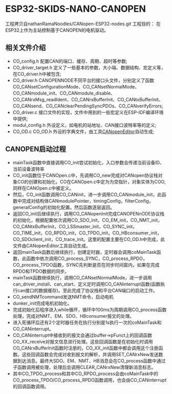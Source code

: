 # ESP32-SKIDS-NANO-CANOPEN

工程拷贝自nathanRamaNoodles/CANopen-ESP32-nodes.git
工程目的：
在ESP32上作为主站控制基于CANOPEN的电机驱动。

## 相关文件介绍

* CO_config.h 配置CAN的端口、缓存、周期、超时等参数;
* CO_driver_target.h 定义了一些基本的参数，大小端、数据结构、宏定义等，在CO_driver.h中被包含;
* CO_driver.h CANOPENNODE不同平台的接口头文件，分别定义了函数CO_CANsetConfigurationMode、CO_CANsetNormalMode、CO_CANmodule_init、CO_CANmodule_disable、CO_CANrxMsg_readIdent、CO_CANrxBufferInit、CO_CANtxBufferInit、CO_CANsend、CO_CANclearPendingSyncPDOs、CO_CANverifyErrors;
* CO_driver.c 接口文件的实现，文件中用到的一些宏定义在ESP-IDF编译环境中提供;
* modul_config.h 外设定义，如电机的站地址、CAN接口波特率等的定义;
* CO_OD.c CO_OD.h 外设的字典文件，由工具[CANopenEditor](https://github.com/CANopenNode/CANopenEditor)自动生成;

## CANOPEN启动过程

* mainTask函数中直接调用CO_init尝试初始化，入口参数会传递当前设备ID、当前设备波特率
* CO_init函数位于CANOpen.c中，先调用CO_new完成对CANopen协议栈对象CO的创建和初始化，CO在CANOpen.c中定为为空指针，对象实体为COO,同样在CANOpen.c中被定义。
* 然后，CO_init函数调用CO_CANinit，进一步调用CO_CANmodule_init，此函数中完成对结构体CANmodulePointer，timingConfig，filterConfig，generalConfig的初始化配置。然后函数逐层返回。
* 返回CO_init后继续执行，调用CO_CANopenInit完成CANOPENnODE协议栈的初始化，根据配置依次调用CO_SDO_init，CO_EM_init，CO_NMT_init，CO_CANtxBufferInit，CO_LSSmaster_init，CO_SYNC_init，CO_TIME_init，CO_RPDO_init，CO_TPDO_init，CO_HBconsumer_init，CO_SDOclient_init，CO_trace_init。这里的配置主要在CO_OD.h中完成，此文件由CANopenEditor工具自动生成。
* 返回mainTask函数后继续执行，创建定时器，定时器会调用coMainTask函数，此函数中依次调用CO_process_SYNC，CO_process_RPDO，CO_process_TPDO函数，SYNC先判断是否在同步时间窗内，如果在完成RPDO和TPDO数据的同步。
* mainTask函数继续执行，调用CO_CANsetNormalMode，进一步调用can_driver_install、can_start、定义定时调用CO_CANinterrupt函数(函数执行can接口的数据缓存)。至此完成了协议栈和平台CAN端口的启动工作。
* CO_sendNMTcommand发送NMT命令，启动电机
* dunker_init完成电机初始化。
* 完成初始化后程序进入while循环，循环中100ms为周期调用CO_process函数处理，完成对NMT、EM、SDO、HBconsumer报文的处理。
* 进入死循环后还有2个定时器任务在执行分别是1s执行一次的coMainTask和CO_CANinterrupt。
* CO_CANinterrupt中接收到的报文会通过buffer->pFunct上的回调函数CO_XX_receive对报文信息进行处理。这些回调函数是在初始化时调用CO_CANrxBufferInit函数时注册的，CO_XX_init函数中都会调用这个注册函数。这些回调函数会完成对收到报文的解析，并调用SET_CANrxNew发送数据到达消息。最终大SDO、EM、NMT、HB消息会在CO_process函数中通过子函数调用被处理，处理后会调用CLEAR_CANrxNew清理新消息标志。
* 其中CO_TPDO_process和其中CO_RPDO_process会由coMainTask中的CO_process_TPDO/CO_process_RPDO函数调用，也会由CO_CANinterrupt的回调函数调用。



